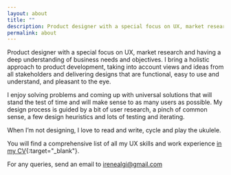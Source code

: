 ```yaml
---
layout: about
title: ""
description: Product designer with a special focus on UX, market research and having a deep understanding of business needs and objectives.
permalink: about
---
```



Product designer with a special focus on UX, market research and having a deep understanding of business needs and objectives. I bring a holistic approach to product development, taking into account views and ideas from all stakeholders and delivering designs that are functional, easy to use and understand, and pleasant to the eye.

I enjoy solving problems and coming up with universal solutions that will stand the test of time and will make sense to as many users as possible. My design process is guided by a bit of user research, a pinch of common sense, a few design heuristics and lots of testing and iterating.

When I’m not designing, I love to read and write, cycle and play the ukulele.

You will find a comprehensive list of all my UX skills and work experience [in my CV](irene_alegre_cv.pdf){:target="_blank"}.

For any queries, send an email to <irenealgi@gmail.com>
